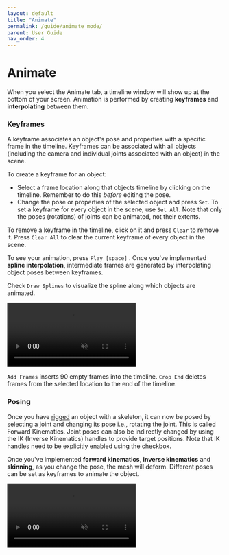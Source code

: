 ```yaml
---
layout: default
title: "Animate"
permalink: /guide/animate_mode/
parent: User Guide
nav_order: 4
---
```


# Animate

When you select the Animate tab, a timeline window will show up at the bottom of your screen.
Animation is performed by creating **keyframes** and **interpolating** between them.

### Keyframes
A keyframe associates an object's pose and properties with a specific frame in the timeline.
Keyframes can be associated with all objects (including the camera and individual joints associated with an object) in the scene.

To create a keyframe for an object:

- Select a frame location along that objects timeline by clicking on the timeline. Remember to do this *before* editing the pose.
- Change the pose or properties of the selected object and press `Set`. To set a keyframe for every object in the scene, use `Set All`. Note that only the poses (rotations) of joints can be animated, not their extents.

To remove a keyframe in the timeline, click on it and press `Clear` to remove it. Press `Clear All` to clear the current keyframe of every object in the scene.

To see your animation, press `Play [space]` . Once you've implemented **spline interpolation**,  intermediate frames are generated by interpolating object poses between keyframes.

Check `Draw Splines` to visualize the spline along which objects are animated.

<video src="{{ site.baseurl }}/guide/animate_mode/guide-animate-spline.mp4" controls preload muted loop style="max-width: 100%; margin: 0 auto;"></video>

`Add Frames` inserts 90 empty frames into the timeline. `Crop End` deletes frames from the selected location to the end of the timeline.

### Posing
Once you have [rigged](../rigging_mode) an object with a skeleton, it can now be posed by selecting a joint and changing its pose i.e., rotating the joint. This is called Forward Kinematics.
Joint poses can also be indirectly changed by using the IK (Inverse Kinematics) handles to provide target positions.
Note that IK handles need to be explicitly enabled using the checkbox.

Once you've implemented **forward kinematics**, **inverse kinematics** and **skinning**, as you change the pose, the mesh will deform.
Different poses can be set as keyframes to animate the object.

<video src="{{ site.baseurl }}/guide/animate_mode/guide-posing-rig.mp4" controls preload muted loop style="max-width: 100%; margin: 0 auto;"></video>

